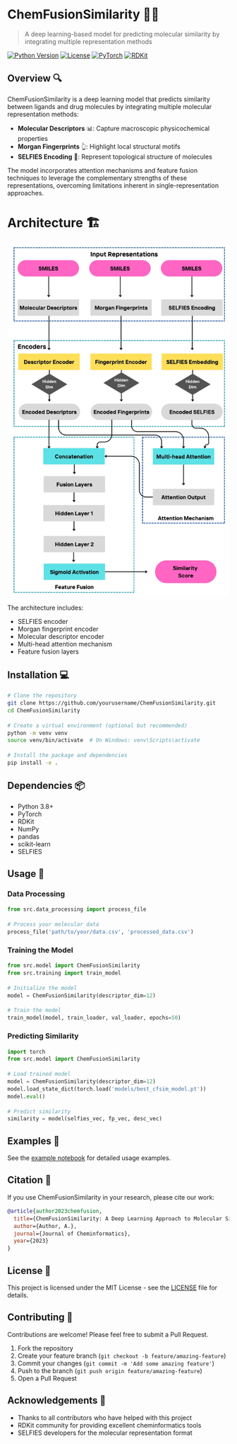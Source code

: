 # ChemFusionSimilarity 🧪🔬

> A deep learning-based model for predicting molecular similarity by integrating multiple representation methods

[![Python Version](https://img.shields.io/badge/python-3.8%2B-blue.svg)](https://www.python.org/downloads/)
[![License](https://img.shields.io/badge/license-MIT-green.svg)](https://opensource.org/licenses/MIT)
[![PyTorch](https://img.shields.io/badge/PyTorch-%23EE4C2C.svg)](https://pytorch.org/)
[![RDKit](https://img.shields.io/badge/RDKit-%23A00000.svg)](https://www.rdkit.org/)

## Overview 🔍

ChemFusionSimilarity is a deep learning model that predicts similarity between ligands and drug molecules by integrating multiple molecular representation methods:

- **Molecular Descriptors** 📊: Capture macroscopic physicochemical properties
- **Morgan Fingerprints** 👆: Highlight local structural motifs
- **SELFIES Encoding** 🧬: Represent topological structure of molecules

The model incorporates attention mechanisms and feature fusion techniques to leverage the complementary strengths of these representations, overcoming limitations inherent in single-representation approaches.

# Architecture 🏗️

![ChemFusionSimilarity Architecture](https://github.com/Benjamin-JHou/ChemFusionSimilarity/blob/main/data/Architecture.jpg)

The architecture includes:
- SELFIES encoder
- Morgan fingerprint encoder
- Molecular descriptor encoder
- Multi-head attention mechanism
- Feature fusion layers

## Installation 💻

```bash
# Clone the repository
git clone https://github.com/yourusername/ChemFusionSimilarity.git
cd ChemFusionSimilarity

# Create a virtual environment (optional but recommended)
python -m venv venv
source venv/bin/activate  # On Windows: venv\Scripts\activate

# Install the package and dependencies
pip install -e .
```

## Dependencies 📦

- Python 3.8+
- PyTorch
- RDKit
- NumPy
- pandas
- scikit-learn
- SELFIES

## Usage 🚀

### Data Processing

```python
from src.data_processing import process_file

# Process your molecular data
process_file('path/to/your/data.csv', 'processed_data.csv')
```

### Training the Model

```python
from src.model import ChemFusionSimilarity
from src.training import train_model

# Initialize the model
model = ChemFusionSimilarity(descriptor_dim=12)

# Train the model
train_model(model, train_loader, val_loader, epochs=50)
```

### Predicting Similarity

```python
import torch
from src.model import ChemFusionSimilarity

# Load trained model
model = ChemFusionSimilarity(descriptor_dim=12)
model.load_state_dict(torch.load('models/best_cfsim_model.pt'))
model.eval()

# Predict similarity
similarity = model(selfies_vec, fp_vec, desc_vec)
```

## Examples 📝

See the [example notebook](notebooks/examples.ipynb) for detailed usage examples.

## Citation 📄

If you use ChemFusionSimilarity in your research, please cite our work:

```bibtex
@article{author2023chemfusion,
  title={ChemFusionSimilarity: A Deep Learning Approach to Molecular Similarity Prediction},
  author={Author, A.},
  journal={Journal of Cheminformatics},
  year={2023}
}
```

## License 📜

This project is licensed under the MIT License - see the [LICENSE](LICENSE) file for details.

## Contributing 🤝

Contributions are welcome! Please feel free to submit a Pull Request.

1. Fork the repository
2. Create your feature branch (`git checkout -b feature/amazing-feature`)
3. Commit your changes (`git commit -m 'Add some amazing feature'`)
4. Push to the branch (`git push origin feature/amazing-feature`)
5. Open a Pull Request

## Acknowledgements 🙏

- Thanks to all contributors who have helped with this project
- RDKit community for providing excellent cheminformatics tools
- SELFIES developers for the molecular representation format
